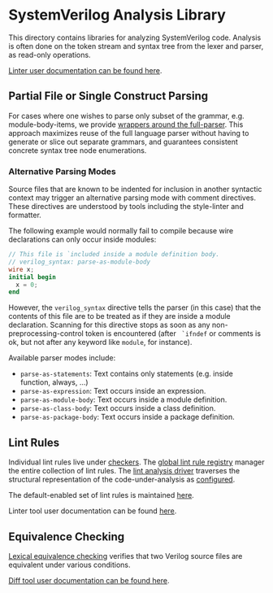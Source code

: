 # SystemVerilog Analysis Library

<!--*
freshness: { owner: 'fangism' reviewed: '2020-10-07' }
*-->

This directory contains libraries for analyzing SystemVerilog code. Analysis is
often done on the token stream and syntax tree from the lexer and parser, as
read-only operations.

[Linter user documentation can be found here](../tool/lint).

## Partial File or Single Construct Parsing

For cases where one wishes to parse only subset of the grammar, e.g.
module-body-items, we provide
[wrappers around the full-parser](verilog_excerpt_parse.h). This approach
maximizes reuse of the full language parser without having to generate or slice
out separate grammars, and guarantees consistent concrete syntax tree node
enumerations.

### Alternative Parsing Modes

Source files that are known to be indented for inclusion in another syntactic
context may trigger an alternative parsing mode with comment directives. These
directives are understood by tools including the style-linter and formatter.

The following example would normally fail to compile because wire declarations
can only occur inside modules:

```verilog
// This file is `included inside a module definition body.
// verilog_syntax: parse-as-module-body
wire x;
initial begin
  x = 0;
end
```

However, the `verilog_syntax` directive tells the parser (in this case) that the
contents of this file are to be treated as if they are inside a module
declaration. Scanning for this directive stops as soon as any
non-preprocessing-control token is encountered (after `` `ifndef`` or comments
is ok, but not after any keyword like `module`, for instance).

Available parser modes include:

*   `parse-as-statements`: Text contains only statements (e.g. inside function,
    always, ...)
*   `parse-as-expression`: Text occurs inside an expression.
*   `parse-as-module-body`: Text occurs inside a module definition.
*   `parse-as-class-body`: Text occurs inside a class definition.
*   `parse-as-package-body`: Text occurs inside a package definition.

## Lint Rules

Individual lint rules live under [checkers](./checkers). The
[global lint rule registry](lint_rule_registry.h) manager the entire collection
of lint rules. The [lint analysis driver](verilog_linter.h) traverses the
structural representation of the code-under-analysis as
[configured](verilog_linter_configuration.h).

The default-enabled set of lint rules is maintained [here](default_rules.h).

Linter tool user documentation can be found [here](../toosl/lint).

## Equivalence Checking

[Lexical equivalence checking](verilog_equivalence.h) verifies that two Verilog
source files are equivalent under various conditions.

[Diff tool user documentation can be found here](../tool/diff).

